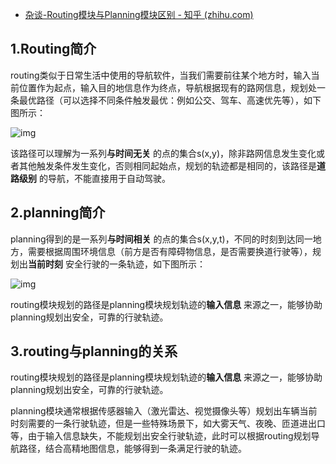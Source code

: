 - [杂谈-Routing模块与Planning模块区别 - 知乎 (zhihu.com)](https://zhuanlan.zhihu.com/p/486835272)

## 1.Routing简介

routing类似于日常生活中使用的导航软件，当我们需要前往某个地方时，输入当前位置作为起点，输入目的地信息作为终点，导航根据现有的路网信息，规划处一条最优路径（可以选择不同条件触发最优：例如公交、驾车、高速优先等），如下图所示：

![img](https://pic1.zhimg.com/80/v2-44f54e9f33ab6f0646be98c794fd96d8_720w.jpg)



该路径可以理解为一系列**与时间无关** 的点的集合s(x,y)，除非路网信息发生变化或者其他触发条件发生变化，否则相同起始点，规划的轨迹都是相同的，该路径是**道路级别** 的导航，不能直接用于自动驾驶。

## 2.planning简介

planning得到的是一系列**与时间相关** 的点的集合s(x,y,t)，不同的时刻到达同一地方，需要根据周围环境信息（前方是否有障碍物信息，是否需要换道行驶等），规划出**当前时刻** 安全行驶的一条轨迹，如下图所示：

![img](https://pic4.zhimg.com/80/v2-f449a8a4fb8dd4efb06051e1783eb217_720w.jpg)



routing模块规划的路径是planning模块规划轨迹的**输入信息** 来源之一，能够协助planning规划出安全，可靠的行驶轨迹。

## 3.routing与planning的关系

routing模块规划的路径是planning模块规划轨迹的**输入信息** 来源之一，能够协助planning规划出安全，可靠的行驶轨迹。

planning模块通常根据传感器输入（激光雷达、视觉摄像头等）规划出车辆当前时刻需要的一条行驶轨迹，但是一些特殊场景下，如大雾天气、夜晚、匝道进出口等，由于输入信息缺失，不能规划出安全行驶轨迹，此时可以根据routing规划导航路径，结合高精地图信息，能够得到一条满足行驶的轨迹。